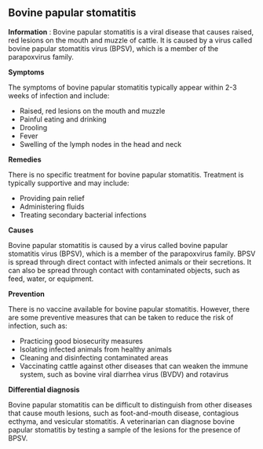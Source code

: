 ## Bovine papular stomatitis

**Information** : Bovine papular stomatitis is a viral disease that causes raised, red lesions on the mouth and muzzle of cattle. It is caused by a virus called bovine papular stomatitis virus (BPSV), which is a member of the parapoxvirus family.

**Symptoms**

The symptoms of bovine papular stomatitis typically appear within 2-3 weeks of infection and include:

* Raised, red lesions on the mouth and muzzle
* Painful eating and drinking
* Drooling
* Fever
* Swelling of the lymph nodes in the head and neck

**Remedies**

There is no specific treatment for bovine papular stomatitis. Treatment is typically supportive and may include:

* Providing pain relief
* Administering fluids
* Treating secondary bacterial infections

**Causes**

Bovine papular stomatitis is caused by a virus called bovine papular stomatitis virus (BPSV), which is a member of the parapoxvirus family. BPSV is spread through direct contact with infected animals or their secretions. It can also be spread through contact with contaminated objects, such as feed, water, or equipment.

**Prevention**

There is no vaccine available for bovine papular stomatitis. However, there are some preventive measures that can be taken to reduce the risk of infection, such as:

* Practicing good biosecurity measures
* Isolating infected animals from healthy animals
* Cleaning and disinfecting contaminated areas
* Vaccinating cattle against other diseases that can weaken the immune system, such as bovine viral diarrhea virus (BVDV) and rotavirus

**Differential diagnosis**

Bovine papular stomatitis can be difficult to distinguish from other diseases that cause mouth lesions, such as foot-and-mouth disease, contagious ecthyma, and vesicular stomatitis. A veterinarian can diagnose bovine papular stomatitis by testing a sample of the lesions for the presence of BPSV.
